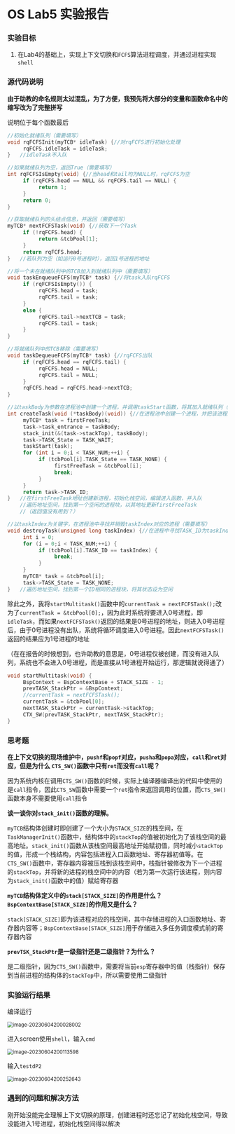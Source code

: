 # OS Lab5 实验报告

### 实验目标

1. 在Lab4的基础上，实现上下文切换和`FCFS`算法进程调度，并通过进程实现`shell`

### 源代码说明

**由于助教的命名规则太过混乱，为了方便，我预先将大部分的变量和函数命名中的缩写改为了完整拼写**

说明位于每个函数最后

```c
//初始化就绪队列（需要填写）
void rqFCFSInit(myTCB* idleTask) {//对rqFCFS进行初始化处理
     rqFCFS.idleTask = idleTask;
}	//idleTask不入队

//如果就绪队列为空，返回True（需要填写）
int rqFCFSIsEmpty(void) {//当head和tail均为NULL时，rqFCFS为空
     if (rqFCFS.head == NULL && rqFCFS.tail == NULL) {
          return 1;
     }
     return 0;
}

//获取就绪队列的头结点信息，并返回（需要填写）
myTCB* nextFCFSTask(void) {//获取下一个Task
     if (!rqFCFS.head) {
          return &tcbPool[1];
     }
     return rqFCFS.head;
}	//若队列为空（如运行0号进程时），返回1号进程的地址

//将一个未在就绪队列中的TCB加入到就绪队列中（需要填写）
void taskEnqueueFCFS(myTCB* task) {//将task入队rqFCFS
     if (rqFCFSIsEmpty()) {
          rqFCFS.head = task;
          rqFCFS.tail = task;
     }
     else {
          rqFCFS.tail->nextTCB = task;
          rqFCFS.tail = task;
     }
}

//将就绪队列中的TCB移除（需要填写）
void taskDequeueFCFS(myTCB* task) {//rqFCFS出队
     if (rqFCFS.head == rqFCFS.tail) {
          rqFCFS.head = NULL;
          rqFCFS.tail = NULL;
     }
     rqFCFS.head = rqFCFS.head->nextTCB;
}

//以taskBody为参数在进程池中创建一个进程，并调用taskStart函数，将其加入就绪队列（需要填写）
int createTask(void (*taskBody)(void)) {//在进程池中创建一个进程，并把该进程加入到rqFCFS队列中
     myTCB* task = firstFreeTask;
     task->task_entrance = taskBody;
     stack_init(&(task->stackTop), taskBody);
     task->TASK_State = TASK_WAIT;
     taskStart(task);
     for (int i = 0;i < TASK_NUM;++i) {
          if (tcbPool[i].TASK_State == TASK_NONE) {
               firstFreeTask = &tcbPool[i];
               break;
          }
     }
     return task->TASK_ID;
}	//在firstFreeTask地址创建新进程，初始化栈空间，编辑进入函数，并入队
	//遍历地址空间，找到第一个空闲的进程块，以其地址更新firstFreeTask
	//（返回值没有用到？）

//以taskIndex为关键字，在进程池中寻找并销毁taskIndex对应的进程（需要填写）
void destroyTask(unsigned long taskIndex) {//在进程中寻找TASK_ID为taskIndex的进程，并销毁该进程
     int i = 0;
     for (i = 0;i < TASK_NUM;++i) {
          if (tcbPool[i].TASK_ID == taskIndex) {
               break;
          }
     }
     myTCB* task = &tcbPool[i];
     task->TASK_State = TASK_NONE;
}	//遍历地址空间，找到第一个ID相同的进程块，将其状态设为空闲
```

除此之外，我将`startMultitask()`函数中的`currentTask = nextFCFSTask();`改为了`currentTask = &tcbPool[0];`，因为此时系统将要进入0号进程，即`idleTask`，而如果`nextFCFSTask()`返回的结果是0号进程的地址，则进入0号进程后，由于0号进程没有出队，系统将循环调度进入0号进程。因此`nextFCFSTask()`返回的结果应为1号进程的地址

（在在报告的时候想到，也许助教的意思是，0号进程仅被创建，而没有进入队列，系统也不会进入0号进程，而是直接从1号进程开始运行，那逻辑就说得通了）

```c
void startMultitask(void) {
     BspContext = BspContextBase + STACK_SIZE - 1;
     prevTASK_StackPtr = &BspContext;
     //currentTask = nextFCFSTask();
     currentTask = &tcbPool[0];
     nextTASK_StackPtr = currentTask->stackTop;
     CTX_SW(prevTASK_StackPtr, nextTASK_StackPtr);
}
```

### 思考题

**在上下文切换的现场维护中，`pushf`和`popf`对应，`pusha`和`popa`对应，`call`和`ret`对应，但是为什么 `CTS_SW()`函数中只有`ret`而没有`call`呢？**

因为系统内核在调用`CTS_SW()`函数的时候，实际上编译器编译出的代码中使用的是`call`指令，因此`CTS_SW`函数中需要一个`ret`指令来返回调用的位置，而`CTS_SW()`函数本身不需要使用`call`指令

**谈一谈你对`stack_init()`函数的理解。**

`myTCB`结构体创建时即创建了一个大小为`STACK_SIZE`的栈空间，在`TaskManagerInit()`函数中，结构体中的`stackTop`的值被初始化为了该栈空间的最高地址。`stack_init()`函数从该栈空间最高地址开始赋初值，同时减小`stackTop`的值，形成一个栈结构，内容包括进程入口函数地址、寄存器初值等。在`CTS_SW()`函数中，寄存器内容被压栈到该栈空间中，栈指针被修改为下一个进程的`stackTop`，并将新的进程的栈空间中的内容（若为第一次运行该进程，则内容为`stack_init()`函数中的值）赋给寄存器

**`myTCB`结构体定义中的`stack[STACK_SIZE]`的作用是什么？`BspContextBase[STACK_SIZE]`的作用又是什么？**

`stack[STACK_SIZE]`即为该进程对应的栈空间，其中存储进程的入口函数地址、寄存器内容等；`BspContextBase[STACK_SIZE]`用于存储进入多任务调度模式前的寄存器内容

**`prevTSK_StackPtr`是一级指针还是二级指针？为什么？**

是二级指针，因为`CTS_SW()`函数中，需要将当前`esp`寄存器中的值（栈指针）保存到当前进程的结构体的`stackTop`中，所以需要使用二级指针

### 实验运行结果

编译运行

<img src="C:\Users\hwc\AppData\Roaming\Typora\typora-user-images\image-20230604200028002.png" alt="image-20230604200028002" style="zoom: 80%;" />

进入screen使用`shell`，输入`cmd`

<img src="C:\Users\hwc\AppData\Roaming\Typora\typora-user-images\image-20230604200113598.png" alt="image-20230604200113598" style="zoom:80%;" />

输入`testdP2`

<img src="C:\Users\hwc\AppData\Roaming\Typora\typora-user-images\image-20230604200252643.png" alt="image-20230604200252643" style="zoom:80%;" />

### 遇到的问题和解决方法

刚开始没能完全理解上下文切换的原理，创建进程时还忘记了初始化栈空间，导致没能进入1号进程，初始化栈空间得以解决